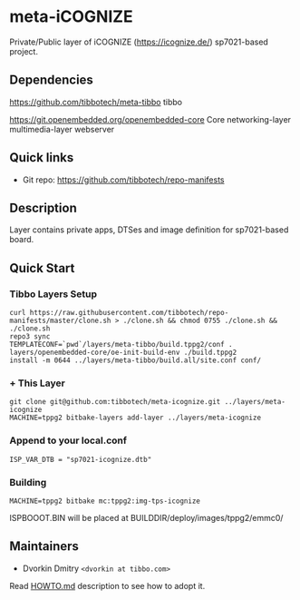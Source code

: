 # meta-iCOGNIZE

Private/Public layer of iCOGNIZE (https://icognize.de/) sp7021-based project.

## Dependencies

https://github.com/tibbotech/meta-tibbo
    tibbo

https://git.openembedded.org/openembedded-core
    Core
    networking-layer
    multimedia-layer
    webserver

## Quick links

* Git repo: https://github.com/tibbotech/repo-manifests

## Description

Layer contains private apps, DTSes and image definition for sp7021-based board.

## Quick Start

### Tibbo Layers Setup
```
curl https://raw.githubusercontent.com/tibbotech/repo-manifests/master/clone.sh > ./clone.sh && chmod 0755 ./clone.sh && ./clone.sh
repo3 sync
TEMPLATECONF=`pwd`/layers/meta-tibbo/build.tppg2/conf . layers/openembedded-core/oe-init-build-env ./build.tppg2
install -m 0644 ../layers/meta-tibbo/build.all/site.conf conf/

```
### + This Layer
```
git clone git@github.com:tibbotech/meta-icognize.git ../layers/meta-icognize
MACHINE=tppg2 bitbake-layers add-layer ../layers/meta-icognize
```

### Append to your local.conf
```
ISP_VAR_DTB = "sp7021-icognize.dtb"
```

### Building
```
MACHINE=tppg2 bitbake mc:tppg2:img-tps-icognize
```
ISPBOOOT.BIN will be placed at BUILDDIR/deploy/images/tppg2/emmc0/

## Maintainers

* Dvorkin Dmitry `<dvorkin at tibbo.com>`

Read [HOWTO.md](HOWTO.md) description to see how to adopt it.

